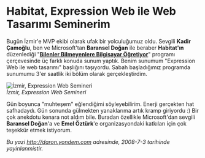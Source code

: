 # Habitat, Expression Web ile Web Tasarımı Seminerim 

Bugün İzmir'e MVP ekibi olarak ufak bir yolculuğumuz oldu. Sevgili
**Kadir Çamoğlu**, ben ve Microsoft'tan **Baransel Doğan** ile beraber
**Habitat'ın** düzenlediği "**[Bilenler Bilmeyenlere Bilgisayar
Öğretiyor](http://www.bilenlerbilmeyenlerebilgisayarogretiyor.net/tr/index.asp)**"
programı çerçevesinde üç farklı konuda sunum yaptık. Benim sunumum
"Expression Web ile web tasarımı" başlığını taşıyordu. Sabah
başladığımız programda sunumumu 3'er saatlik iki bölüm olarak
gerçekleştirdim.

![İzmir, Expression Web
Semineri](media/Habitat_Expression_Web_ile_Web_Tasarimi_Seminerim/03072008_1.jpg)\
*İzmir, Expression Web Semineri*

Gün boyunca "muhteşem" eğlendiğimi söyleyebilirim. Enerji gerçekten hat
safhadaydı. Gün sonunda gülmekten yanaklarıma artık kramp giriyordu :)
Bir çok anekdotu kenara not aldım bile. Buradan özellikle Microsoft'dan
sevgili **Baransel Doğan**'a ve **Emel Öztürk**'e organizasyondaki
katkıları için çok teşekkür etmek istiyorum.


*Bu yazi http://daron.yondem.com adresinde, 2008-7-3 tarihinde yayinlanmistir.*